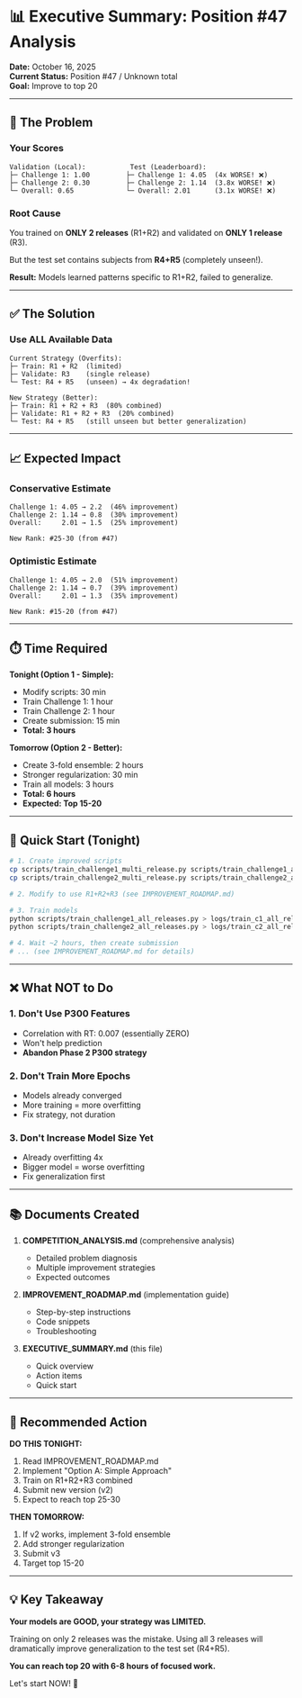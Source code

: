 # 📊 Executive Summary: Position #47 Analysis

**Date:** October 16, 2025  
**Current Status:** Position #47 / Unknown total  
**Goal:** Improve to top 20

---

## 🎯 The Problem

### Your Scores
```
Validation (Local):           Test (Leaderboard):
├─ Challenge 1: 1.00         ├─ Challenge 1: 4.05  (4x WORSE! ❌)
├─ Challenge 2: 0.30         ├─ Challenge 2: 1.14  (3.8x WORSE! ❌)
└─ Overall: 0.65             └─ Overall: 2.01      (3.1x WORSE! ❌)
```

### Root Cause
You trained on **ONLY 2 releases** (R1+R2) and validated on **ONLY 1 release** (R3).

But the test set contains subjects from **R4+R5** (completely unseen!).

**Result:** Models learned patterns specific to R1+R2, failed to generalize.

---

## ✅ The Solution

### Use ALL Available Data
```
Current Strategy (Overfits):
├─ Train: R1 + R2  (limited)
├─ Validate: R3    (single release)
└─ Test: R4 + R5   (unseen) → 4x degradation!

New Strategy (Better):
├─ Train: R1 + R2 + R3  (80% combined)
├─ Validate: R1 + R2 + R3  (20% combined)
└─ Test: R4 + R5   (still unseen but better generalization)
```

---

## 📈 Expected Impact

### Conservative Estimate
```
Challenge 1: 4.05 → 2.2  (46% improvement)
Challenge 2: 1.14 → 0.8  (30% improvement)
Overall:     2.01 → 1.5  (25% improvement)

New Rank: #25-30 (from #47)
```

### Optimistic Estimate
```
Challenge 1: 4.05 → 2.0  (51% improvement)
Challenge 2: 1.14 → 0.7  (39% improvement)
Overall:     2.01 → 1.3  (35% improvement)

New Rank: #15-20 (from #47)
```

---

## ⏱️ Time Required

**Tonight (Option 1 - Simple):**
- Modify scripts: 30 min
- Train Challenge 1: 1 hour
- Train Challenge 2: 1 hour  
- Create submission: 15 min
- **Total: 3 hours**

**Tomorrow (Option 2 - Better):**
- Create 3-fold ensemble: 2 hours
- Stronger regularization: 30 min
- Train all models: 3 hours
- **Total: 6 hours**
- **Expected: Top 15-20**

---

## 🚀 Quick Start (Tonight)

```bash
# 1. Create improved scripts
cp scripts/train_challenge1_multi_release.py scripts/train_challenge1_all_releases.py
cp scripts/train_challenge2_multi_release.py scripts/train_challenge2_all_releases.py

# 2. Modify to use R1+R2+R3 (see IMPROVEMENT_ROADMAP.md)

# 3. Train models
python scripts/train_challenge1_all_releases.py > logs/train_c1_all_releases.log 2>&1 &
python scripts/train_challenge2_all_releases.py > logs/train_c2_all_releases.log 2>&1 &

# 4. Wait ~2 hours, then create submission
# ... (see IMPROVEMENT_ROADMAP.md for details)
```

---

## ❌ What NOT to Do

### 1. Don't Use P300 Features
- Correlation with RT: 0.007 (essentially ZERO)
- Won't help prediction
- **Abandon Phase 2 P300 strategy**

### 2. Don't Train More Epochs
- Models already converged
- More training = more overfitting
- Fix strategy, not duration

### 3. Don't Increase Model Size Yet
- Already overfitting 4x
- Bigger model = worse overfitting
- Fix generalization first

---

## 📚 Documents Created

1. **COMPETITION_ANALYSIS.md** (comprehensive analysis)
   - Detailed problem diagnosis
   - Multiple improvement strategies
   - Expected outcomes

2. **IMPROVEMENT_ROADMAP.md** (implementation guide)
   - Step-by-step instructions
   - Code snippets
   - Troubleshooting

3. **EXECUTIVE_SUMMARY.md** (this file)
   - Quick overview
   - Action items
   - Quick start

---

## 🎯 Recommended Action

**DO THIS TONIGHT:**
1. Read IMPROVEMENT_ROADMAP.md
2. Implement "Option A: Simple Approach"
3. Train on R1+R2+R3 combined
4. Submit new version (v2)
5. Expect to reach top 25-30

**THEN TOMORROW:**
1. If v2 works, implement 3-fold ensemble
2. Add stronger regularization
3. Submit v3
4. Target top 15-20

---

## 💡 Key Takeaway

**Your models are GOOD, your strategy was LIMITED.**

Training on only 2 releases was the mistake. Using all 3 releases will dramatically improve generalization to the test set (R4+R5).

**You can reach top 20 with 6-8 hours of focused work.**

Let's start NOW! 🚀
